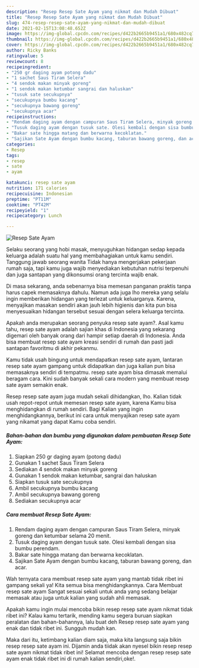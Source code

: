 ```yaml
---
description: "Resep Resep Sate Ayam yang nikmat dan Mudah Dibuat"
title: "Resep Resep Sate Ayam yang nikmat dan Mudah Dibuat"
slug: 474-resep-resep-sate-ayam-yang-nikmat-dan-mudah-dibuat
date: 2021-02-15T13:08:48.652Z
image: https://img-global.cpcdn.com/recipes/d422b2665b9451a1/680x482cq70/resep-sate-ayam-foto-resep-utama.jpg
thumbnail: https://img-global.cpcdn.com/recipes/d422b2665b9451a1/680x482cq70/resep-sate-ayam-foto-resep-utama.jpg
cover: https://img-global.cpcdn.com/recipes/d422b2665b9451a1/680x482cq70/resep-sate-ayam-foto-resep-utama.jpg
author: Ricky Banks
ratingvalue: 5
reviewcount: 8
recipeingredient:
- "250 gr daging ayam potong dadu"
- "1 sachet Saus Tiram Selera"
- "4 sendok makan minyak goreng"
- "1 sendok makan ketumbar sangrai dan haluskan"
- "tusuk sate secukupnya"
- "secukupnya bumbu kacang"
- "secukupnya bawang goreng"
- "secukupnya acar"
recipeinstructions:
- "Rendam daging ayam dengan campuran Saus Tiram Selera, minyak goreng dan ketumbar selama 20 menit."
- "Tusuk daging ayam dengan tusuk sate. Olesi kembali dengan sisa bumbu perendam."
- "Bakar sate hingga matang dan berwarna kecoklatan."
- "Sajikan Sate Ayam dengan bumbu kacang, taburan bawang goreng, dan acar."
categories:
- Resep
tags:
- resep
- sate
- ayam

katakunci: resep sate ayam 
nutrition: 171 calories
recipecuisine: Indonesian
preptime: "PT11M"
cooktime: "PT42M"
recipeyield: "1"
recipecategory: Lunch

---
```



![Resep Sate Ayam](https://img-global.cpcdn.com/recipes/d422b2665b9451a1/680x482cq70/resep-sate-ayam-foto-resep-utama.jpg)

Selaku seorang yang hobi masak, menyuguhkan hidangan sedap kepada keluarga adalah suatu hal yang membahagiakan untuk kamu sendiri. Tanggung jawab seorang  wanita Tidak hanya mengerjakan pekerjaan rumah saja, tapi kamu juga wajib menyediakan kebutuhan nutrisi terpenuhi dan juga santapan yang dikonsumsi orang tercinta wajib enak.

Di masa  sekarang, anda sebenarnya bisa memesan panganan praktis tanpa harus capek memasaknya dahulu. Namun ada juga lho mereka yang selalu ingin memberikan hidangan yang terlezat untuk keluarganya. Karena, menyajikan masakan sendiri akan jauh lebih higienis dan kita pun bisa menyesuaikan hidangan tersebut sesuai dengan selera keluarga tercinta. 



Apakah anda merupakan seorang penyuka resep sate ayam?. Asal kamu tahu, resep sate ayam adalah sajian khas di Indonesia yang sekarang digemari oleh banyak orang dari hampir setiap daerah di Indonesia. Anda bisa membuat resep sate ayam kreasi sendiri di rumah dan pasti jadi santapan favoritmu di akhir pekanmu.

Kamu tidak usah bingung untuk mendapatkan resep sate ayam, lantaran resep sate ayam gampang untuk didapatkan dan juga kalian pun bisa memasaknya sendiri di tempatmu. resep sate ayam bisa dimasak memalui beragam cara. Kini sudah banyak sekali cara modern yang membuat resep sate ayam semakin enak.

Resep resep sate ayam juga mudah sekali dihidangkan, lho. Kalian tidak usah repot-repot untuk memesan resep sate ayam, karena Kamu bisa menghidangkan di rumah sendiri. Bagi Kalian yang ingin menghidangkannya, berikut ini cara untuk menyajikan resep sate ayam yang nikamat yang dapat Kamu coba sendiri.

<!--inarticleads1-->

##### Bahan-bahan dan bumbu yang digunakan dalam pembuatan Resep Sate Ayam:

1. Siapkan 250 gr daging ayam (potong dadu)
1. Gunakan 1 sachet Saus Tiram Selera
1. Sediakan 4 sendok makan minyak goreng
1. Gunakan 1 sendok makan ketumbar, sangrai dan haluskan
1. Siapkan tusuk sate secukupnya
1. Ambil secukupnya bumbu kacang
1. Ambil secukupnya bawang goreng
1. Sediakan secukupnya acar




<!--inarticleads2-->

##### Cara membuat Resep Sate Ayam:

1. Rendam daging ayam dengan campuran Saus Tiram Selera, minyak goreng dan ketumbar selama 20 menit.
1. Tusuk daging ayam dengan tusuk sate. Olesi kembali dengan sisa bumbu perendam.
1. Bakar sate hingga matang dan berwarna kecoklatan.
1. Sajikan Sate Ayam dengan bumbu kacang, taburan bawang goreng, dan acar.




Wah ternyata cara membuat resep sate ayam yang mantab tidak ribet ini gampang sekali ya! Kita semua bisa menghidangkannya. Cara Membuat resep sate ayam Sangat sesuai sekali untuk anda yang sedang belajar memasak atau juga untuk kalian yang sudah ahli memasak.

Apakah kamu ingin mulai mencoba bikin resep resep sate ayam nikmat tidak ribet ini? Kalau kamu tertarik, mending kamu segera buruan siapkan peralatan dan bahan-bahannya, lalu buat deh Resep resep sate ayam yang enak dan tidak ribet ini. Sungguh mudah kan. 

Maka dari itu, ketimbang kalian diam saja, maka kita langsung saja bikin resep resep sate ayam ini. Dijamin anda tiidak akan nyesel bikin resep resep sate ayam nikmat tidak ribet ini! Selamat mencoba dengan resep resep sate ayam enak tidak ribet ini di rumah kalian sendiri,oke!.

